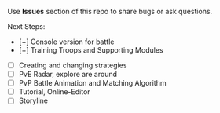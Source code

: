 Use **Issues** section of this repo to share bugs or ask questions.

Next Steps:
- [+] Console version for battle
- [+] Training Troops and Supporting Modules
- [ ] Creating and changing strategies
- [ ] PvE Radar, explore are around
- [ ] PvP Battle Animation and Matching Algorithm 
- [ ] Tutorial, Online-Editor
- [ ] Storyline
